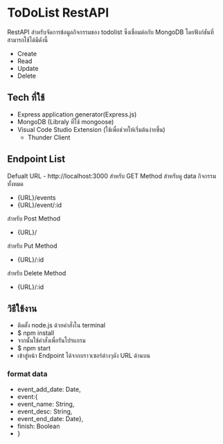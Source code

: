 # ToDoList RestAPI
RestAPI สำหรับจัดการข้อมูลกิจกรรมของ todolist ซึ่งเชื่อมต่อกับ MongoDB โดยฟังก์ชันที่สามารถใช้ได้มีดังนี้
- Create
- Read
- Update
- Delete

## Tech ที่ใช้
- Express application generator(Express.js)
- MongoDB (Libraly ที่ใช้ mongoose)
- Visual Code Studio Extension (ใช้เพื่อช่วยให้เริ่มต้นง่ายขึ้น)
    - Thunder Client

## Endpoint List
Defualt URL - http://localhost:3000
สำหรับ GET Method
สำหรับดู data กิจกรรมทั้งหมด
- {URL}/events
- {URL}/event/:id

สำหรับ Post Method
- {URL}/

สำหรับ Put Method
- {URL}/:id

สำหรับ Delete Method
- {URL}/:id

## วิธีใช้งาน
- ติดตั้ง node.js ด้วยคำสั่งใน terminal
 - $ npm install
- จากนั้นใช้คำสั่งเพื่อรันโปรแกรม
 - $ npm start
- เข้าสู่หน้า Endpoint ได้จากบราวเซอร์ต่างๆดัง URL ด้านบน

### format data
* event_add_date: Date,
* event:{
*    event_name: String,
*    event_desc: String,
*    event_end_date: Date},
*    finish: Boolean
*    }


